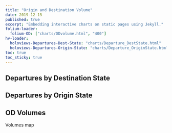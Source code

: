 ```yaml
---
title: "Origin and Destination Volume"
date: 2019-12-15
published: true
excerpt: "Embedding interactive charts on static pages using Jekyll."
folium-loader:
  folium-OD: ["charts/ODvolume.html", "400"]
hv-loader:
  holoviews-Departures-Dest-State: "charts/Departure_DestState.html"
  holoviews-Departures-Origin-State: "charts/Departure_OriginState.html"
toc: true
toc_sticky: true
---
```


## Departures by Destination State


<div id="holoviews-Departures-Dest-State"></div>

## Departures by Origin State

<div id="holoviews-Departures-Origin-State"></div>

## OD Volumes

Volumes map

<div id="folium-OD"></div>

